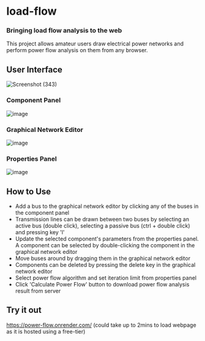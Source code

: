 # load-flow
### Bringing load flow analysis to the web
This project allows amateur users draw electrical power networks and perform power flow analysis on them from any browser.
## User Interface
![Screenshot (343)](https://github.com/israelsgalaxy/load-flow/assets/59661679/ec77183a-9921-4f24-9587-6a7da3b794c7)
### Component Panel
![image](https://github.com/israelsgalaxy/load-flow/assets/59661679/bcfe2b0c-fe43-4b42-8fac-a2f956f5d0c3)
### Graphical Network Editor
![image](https://github.com/israelsgalaxy/load-flow/assets/59661679/6a072ebf-adf2-4253-88cd-c8b87119726c)
### Properties Panel
![image](https://github.com/israelsgalaxy/load-flow/assets/59661679/048fa3aa-5067-48b6-833d-3483db6584d2)
## How to Use
- Add a bus to the graphical network editor by clicking any of the buses in the component panel
- Transmission lines can be drawn between two buses by selecting an active bus (double click), selecting a passive bus (ctrl + double click) and pressing key 'l'
- Update the selected component's parameters from the properties panel. A component can be selected by double-clicking the component in the graphical network editor
- Move buses around by dragging them in the graphical network editor
- Components can be deleted by pressing the delete key in the graphical network editor
- Select power flow algorithm and set iteration limit from properties panel
- Click 'Calculate Power Flow' button to download power flow analysis result from server
## Try it out
https://power-flow.onrender.com/ (could take up to 2mins to load webpage as it is hosted using a free-tier)
